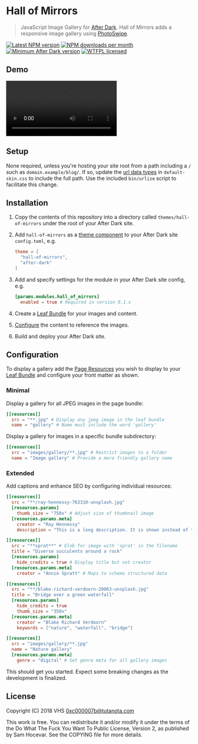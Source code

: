 # Hall of Mirrors

> JavaScript Image Gallery for [After Dark]. Hall of Mirrors adds a responsive image gallery using [PhotoSwipe](http://photoswipe.com).

[![Latest NPM version](https://img.shields.io/npm/v/hall-of-mirrors.svg?style=flat-square)](https://www.npmjs.com/package/hall-of-mirrors)
[![NPM downloads per month](https://img.shields.io/npm/dm/hall-of-mirrors.svg?style=flat-square)](https://www.npmjs.com/package/hall-of-mirrors)
[![Minimum After Dark version](https://img.shields.io/badge/after%20dark->%3D%206.7.8-000000.svg?style=flat-square)](https://codeberg.org/vhs/after-dark/)
[![WTFPL licensed](https://img.shields.io/npm/l/hall-of-mirrors.svg?style=flat-square&longCache=true)](https://codeberg.org/vhs/hall-of-mirrors/src/branch/master/COPYING)

## Demo

<video controls>
  <source src="https://vhs.keybase.pub/after-dark-hall-of-mirrors-demo.mp4" type="video/mp4">
  <p>Your browser doesn't support HTML5 video. Here is a <a href="https://vhs.keybase.pub/after-dark-hall-of-mirrors-demo.mp4">link to the video</a> instead. Ref: <a href="https://discourse.gitea.io/t/embedding-videos-in-readmes/494">embedding-videos-in-readmes</a></p>
</video>

## Setup

None required, unless you're hosting your site root from a path including a `/` such as `domain.example/blog/`. If so, update the [url data types](https://devdocs.io/css/url) in `default-skin.css` to include the full path. Use the included `bin/urlize` script to facilitate this change.

## Installation

1. Copy the contents of this repository into a directory called `themes/hall-of-mirrors` under the root of your After Dark site.
2. Add `hall-of-mirrors` as a [theme component](https://gohugo.io/themes/theme-components/) to your After Dark site `config.toml`, e.g.

    ```toml
    theme = [
      "hall-of-mirrors",
      "after-dark"
    ]
    ```

3. Add and specify settings for the module in your After Dark site config, e.g.

    ```toml
    [params.modules.hall_of_mirrors]
      enabled = true # Required in version 0.1.x
    ```

4. Create a [Leaf Bundle] for your images and content.
5. [Configure](#configuration) the content to reference the images.
6. Build and deploy your After Dark site.

## Configuration

To display a gallery add the [Page Resources] you wish to display to your [Leaf Bundle] and configure your front matter as shown.

### Minimal

Display a gallery for all JPEG images in the page bundle:

```toml
[[resources]]
  src = "**.jpg" # Display any jpeg image in the leaf bundle
  name = "gallery" # Name must include the word 'gallery'
```

Display a gallery for images in a specific bundle subdirectory:

```toml
[[resources]]
  src = "images/gallery/**.jpg" # Restrict images to a folder
  name = "Image gallery" # Provide a more friendly gallery name
```

### Extended

Add captions and enhance SEO by configuring individual resources:

```toml
[[resources]]
  src = "**/ray-hennessy-763310-unsplash.jpg"
  [resources.params]
    thumb_size = "750x" # Adjust size of thumbnail image
  [resources.params.meta]
    creator = "Ray Hennessy"
    description = "This is a long description. It is shown instead of the title and is intended to provide more information."

[[resources]]
  src = "**sprat**" # Glob for image with 'sprat' in the filename
  title = "Diverse succulents around a rock"
  [resources.params]
    hide_credits = true # Display title but not creator
  [resources.params.meta]
    creator = "Annie Spratt" # Maps to schema structured data

[[resources]]
  src = "**/blake-richard-verdoorn-20063-unsplash.jpg"
  title = "Bridge over a green waterfall"
  [resources.params]
    hide_credits = true
    thumb_size = "350x"
  [resources.params.meta]
    creator = "Blake Richard Verdoorn"
    keywords = ["nature", "waterfall", "bridge"]

[[resources]]
  src = "images/gallery/**.jpg"
  name = "Nature gallery"
  [resources.params.meta]
    genre = "digital" # Set genre meta for all gallery images
```

This should get you started. Expect some breaking changes as the development is finalized.

## License

Copyright (C) 2018 VHS <0xc000007b@tutanota.com>

This work is free. You can redistribute it and/or modify it under the
terms of the Do What The Fuck You Want To Public License, Version 2,
as published by Sam Hocevar. See the COPYING file for more details.

[After Dark]: https://codeberg.org/vhs/after-dark/
[Leaf Bundle]: https://gohugo.io/content-management/page-bundles/#leaf-bundles
[Page Resources]: https://gohugo.io/content-management/page-resources/
